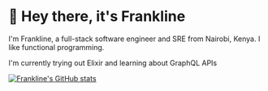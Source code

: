 # 👋 Hey there, it's Frankline

I'm Frankline, a full-stack software engineer and SRE from Nairobi, Kenya. I like functional programming.

I'm currently trying out Elixir and learning about GraphQL APIs

[![Frankline's GitHub stats](https://github-readme-stats.vercel.app/api?username=frankapiyo&show_icons=true&theme=radical)](https://github.com/anuraghazra/github-readme-stats)
